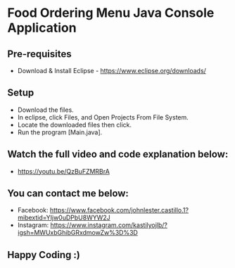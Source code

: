 # Food Ordering Menu Java Console Application

## Pre-requisites
  - Download & Install Eclipse - https://www.eclipse.org/downloads/

## Setup
  - Download the files.
  - In eclipse, click Files, and Open Projects From File System.
  - Locate the downloaded files then click.
  - Run the program [Main.java].

## Watch the full video and code explanation below:
  - https://youtu.be/QzBuFZMRBrA

## You can contact me below:
  - Facebook: https://www.facebook.com/johnlester.castillo.1?mibextid=YIjw0uDPbU8WYW2J
  - Instagram: https://www.instagram.com/kastilyojlb/?igsh=MWUxbGhibGRxdmowZw%3D%3D

## Happy Coding :)

